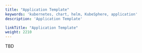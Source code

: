 ```yaml
---
title: "Application Template"
keywords: 'kubernetes, chart, helm, KubeSphere, application'
description: 'Application Template'

linkTitle: "Application Template"
weight: 2210
---
```


TBD

